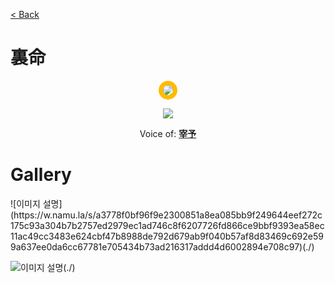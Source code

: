 [< Back](./?page=artist)

# 裏命

<p style="text-align:center;"><img src="https://gwansangg.am/hgjs/files/rime.png" style="max-width: 200px; border-radius: 50%; border: 7px solid #FFBB00;"></p>
<p style="text-align:center;"><img src="https://w.namu.la/s/a3778f0bf96f9e2300851a8ea085bb9f249644eef272c175c93a304b7b2757ed2979ec1ad746c8f6207726fd866ce9bbf9393ea58ec11ac49cc3483e624cbf47b8988de792d679ab9f040b57af8d83469c692e599a637ee0da6cc67781e705434b73ad216317addd4d6002894e708c97"></p>

<p style="text-align: center;">Voice of: <b><a href="./?page=artist/zaiyu">宰予</a></b></p>

# Gallery

<div class="gallery-container">
  ![이미지 설명](https://w.namu.la/s/a3778f0bf96f9e2300851a8ea085bb9f249644eef272c175c93a304b7b2757ed2979ec1ad746c8f6207726fd866ce9bbf9393ea58ec11ac49cc3483e624cbf47b8988de792d679ab9f040b57af8d83469c692e599a637ee0da6cc67781e705434b73ad216317addd4d6002894e708c97)(./)
  
  ![이미지 설명](https://gwansangg.am/hgjs/files/rime.png)(./)
  
</div>
